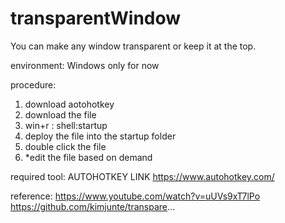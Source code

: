 # transparentWindow
You can make any window transparent or keep it at the top.

environment:
Windows only for now

procedure:
1. download aotohotkey
2. download the file
3. win+r : shell:startup
4. deploy the file into the startup folder
5. double click the file
6. *edit the file based on demand

required tool:
AUTOHOTKEY LINK
https://www.autohotkey.com/

reference:
https://www.youtube.com/watch?v=uUVs9xT7lPo
https://github.com/kimjunte/transpare...
